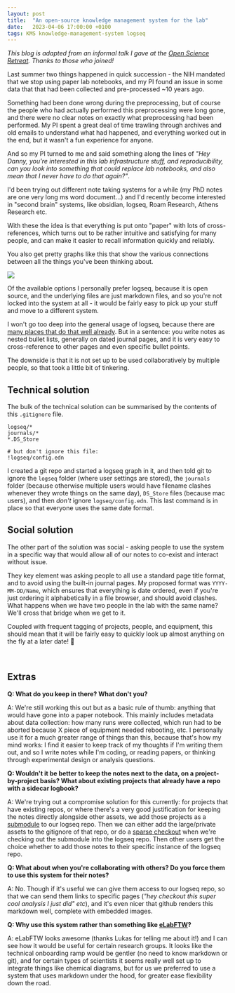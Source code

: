 ```yaml
---
layout: post
title:  "An open-source knowledge management system for the lab"
date:   2023-04-06 17:00:00 +0100
tags: KMS knowledge-management-system logseq
---
```


_This blog is adapted from an informal talk I gave at the [Open Science Retreat](https://open-science-retreat.gitlab.io/). Thanks to those who joined!_

Last summer two things happened in quick succession - the NIH mandated that we stop using paper lab notebooks, and my PI found an issue in some data that that had been collected and pre-processed ~10 years ago. 

Something had been done wrong during the preprocessing, but of course the people who had actually performed this preprocessing were long gone, and there were no clear notes on exactly what preprocessing had been performed. My PI spent a great deal of time trawling through archives and old emails to understand what had happened, and everything worked out in the end, but it wasn't a fun experience for anyone.

And so my PI turned to me and said something along the lines of _"Hey Danny, you're interested in this lab infrastructure stuff, and reproducibility, can you look into something that could replace lab notebooks, and also mean that I never have to do that again?"_.

I'd been trying out different note taking systems for a while (my PhD notes are one very long ms word document...) and I'd recently become interested in "second brain" systems, like obsidian, logseq, Roam Research, Athens Research etc.

With these the idea is that everything is put onto "paper" with lots of cross-references, which turns out to be rather intuitive and satisfying for many people, and can make it easier to recall information quickly and reliably. 

You also get pretty graphs like this that show the various connections between all the things you've been thinking about.

![](https://cdn.fosstodon.org/media_attachments/files/109/842/611/209/569/624/original/85df26571294934a.png)

Of the available options I personally prefer logseq, because it is open source, and the underlying files are just markdown files, and so you're not locked into the system at all - it would be fairly easy to pick up your stuff and move to a different system.

I won't go too deep into the general usage of logseq, because there are [many places that do that well already](https://hub.logseq.com/getting-started/uQdEHALJo7RWnDLLLP7uux/how-to-get-started-in-logseq/pE1BPPvKGbWkSRXsprRnxM). But in a sentence: you write notes as nested bullet lists, generally on dated journal pages, and it is very easy to cross-reference to other pages and even specific bullet points.

The downside is that it is not set up to be used collaboratively by multiple people, so that took a little bit of tinkering.

## Technical solution

The bulk of the technical solution can be summarised by the contents of this `.gitignore` file.
```
logseq/*
journals/*
*.DS_Store

# but don't ignore this file:
!logseq/config.edn
```

I created a git repo and started a logseq graph in it, and then told git to ignore the `logseq` folder (where user settings are stored), the `journals` folder (because otherwise multiple users would have filename clashes whenever they wrote things on the same day), `DS_Store` files (because mac users), and then _don't_ ignore `logseq/config.edn`. This last command is in place so that everyone uses the same date format.

## Social solution

The other part of the solution was social - asking people to use the system in a specific way that would allow all of our notes to co-exist and interact without issue.

They key element was asking people to all use a standard page title format, and to avoid using the built-in journal pages. My proposed format was `YYYY-MM-DD/Name`, which ensures that everything is date ordered, even if you're just ordering it alphabetically in a file browser, and should avoid clashes. What happens when we have two people in the lab with the same name? We'll cross that bridge when we get to it.

Coupled with frequent tagging of projects, people, and equipment, this should mean that it will be fairly easy to quickly look up almost anything on the fly at a later date!  &#129310;

<br>

## Extras

**Q: What do you keep in there? What don't you?**

A: We're still working this out but as a basic rule of thumb: anything that would have gone into a paper notebook. This mainly includes metadata about data collection: how many runs were collected, which run had to be aborted because X piece of equipment needed rebooting, etc. I personally use it for a much greater range of things than this, because that's how my mind works: I find it easier to keep track of my thoughts if I'm writing them out, and so I write notes while I'm coding, or reading papers, or thinking through experimental design or analysis questions.

**Q: Wouldn't it be better to keep the notes next to the data, on a project-by-project basis? What about existing projects that already have a repo with a sidecar logbook?**

A: We're trying out a compromise solution for this currently: for projects that have existing repos, or where there's a very good justification for keeping the notes directly alongside other assets, we add those projects as a [submodule](https://git-scm.com/book/en/v2/Git-Tools-Submodules) to our logseq repo. Then we can either add the large/private assets to the gitignore of that repo, or do a [sparse checkout](https://git-scm.com/docs/git-sparse-checkout) when we're checking out the submodule into the logseq repo. Then other users get the choice whether to add those notes to their specific instance of the logseq repo.

**Q: What about when you're collaborating with others? Do you force them to use this system for their notes?**

A: No. Though if it's useful we can give them access to our logseq repo, so that we can send them links to specific pages (_"hey checkout this super cool analysis I just did" etc_), and it's even nicer that github renders this markdown well, complete with embedded images.

**Q: Why use this system rather than something like [eLabFTW](https://www.elabftw.net/)?**

A: eLabFTW looks awesome (thanks Lukas for telling me about it!) and I can see how it would be useful for certain research groups. It looks like the technical onboarding ramp would be gentler (no need to know markdown or git), and for certain types of scientists it seems really well set up to integrate things like chemical diagrams, but for us we preferred to use a system that uses markdown under the hood, for greater ease flexibility down the road.
